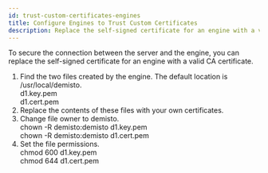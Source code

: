 ```yaml
---
id: trust-custom-certificates-engines
title: Configure Engines to Trust Custom Certificates
description: Replace the self-signed certificate for an engine with a valid CA certificate.
---
```

To secure the connection between the server and the engine, you can replace the self-signed certificate for an engine with a valid CA certificate.

1. Find the two files created by the engine. The default location is /usr/local/demisto.  
d1.key.pem  
d1.cert.pem   
3. Replace the contents of these files with your own certificates.
4. Change file owner to demisto.  
chown -R demisto:demisto d1.key.pem  
chown -R demisto:demisto d1.cert.pem
4. Set the file permissions.  
chmod 600 d1.key.pem  
chmod 644 d1.cert.pem
